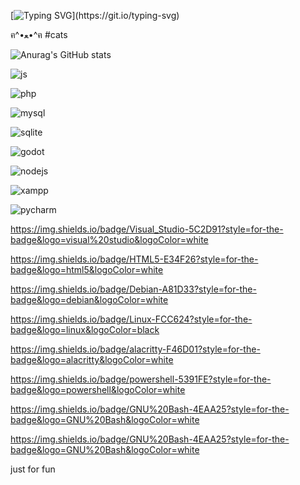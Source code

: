 [![Typing SVG](https://readme-typing-svg.demolab.com?font=Fira+Code&pause=1000&color=00FF00&width=435&lines=Hello!+Its+me+Machine%2C+I+am+Cyber...)](https://git.io/typing-svg)



 ฅ^•ﻌ•^ฅ
#cats

![Anurag's GitHub stats](https://github-readme-stats.vercel.app/api?username=Nikkwo&show_icons=true&theme=tokyonight)

![js](https://img.shields.io/badge/JavaScript-F7DF1E?style=for-the-badge&logo=javascript&logoColor=black)

![php](https://img.shields.io/badge/PHP-777BB4?style=for-the-badge&logo=php&logoColor=white)

![mysql](https://img.shields.io/badge/MySQL-005C84?style=for-the-badge&logo=mysql&logoColor=white)

![sqlite](https://img.shields.io/badge/SQLite-07405E?style=for-the-badge&logo=sqlite&logoColor=white)

![godot](https://img.shields.io/badge/Godot-478CBF?style=for-the-badge&logo=GodotEngine&logoColor=white)

![nodejs](https://img.shields.io/badge/Node.js-339933?style=for-the-badge&logo=nodedotjs&logoColor=white)

![xampp](https://img.shields.io/badge/Xampp-F37623?style=for-the-badge&logo=xampp&logoColor=white)

![pycharm](https://img.shields.io/badge/PyCharm-000000.svg?&style=for-the-badge&logo=PyCharm&logoColor=white)

https://img.shields.io/badge/Visual_Studio-5C2D91?style=for-the-badge&logo=visual%20studio&logoColor=white

https://img.shields.io/badge/HTML5-E34F26?style=for-the-badge&logo=html5&logoColor=white

https://img.shields.io/badge/Debian-A81D33?style=for-the-badge&logo=debian&logoColor=white

https://img.shields.io/badge/Linux-FCC624?style=for-the-badge&logo=linux&logoColor=black

https://img.shields.io/badge/alacritty-F46D01?style=for-the-badge&logo=alacritty&logoColor=white

https://img.shields.io/badge/powershell-5391FE?style=for-the-badge&logo=powershell&logoColor=white

https://img.shields.io/badge/GNU%20Bash-4EAA25?style=for-the-badge&logo=GNU%20Bash&logoColor=white

https://img.shields.io/badge/GNU%20Bash-4EAA25?style=for-the-badge&logo=GNU%20Bash&logoColor=white

just for fun
